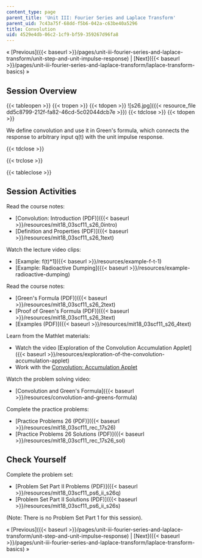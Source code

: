 ```yaml
---
content_type: page
parent_title: 'Unit III: Fourier Series and Laplace Transform'
parent_uid: 7c43a75f-68dd-f5b6-042a-c63be40a5296
title: Convolution
uid: 4529e4db-06c2-1cf9-bf59-359267d96fa8
---
```


« [Previous]({{< baseurl >}}/pages/unit-iii-fourier-series-and-laplace-transform/unit-step-and-unit-impulse-response) | [Next]({{< baseurl >}}/pages/unit-iii-fourier-series-and-laplace-transform/laplace-transform-basics) »

Session Overview
----------------

{{< tableopen >}}
{{< tropen >}}
{{< tdopen >}}
![s26.jpg]({{< resource_file dd5c8799-212f-fa82-46cd-5c02044dcb7e >}})
{{< tdclose >}}
{{< tdopen >}}


We define convolution and use it in Green's formula, which connects the response to arbitrary input q(t) with the unit impulse response.


{{< tdclose >}}

{{< trclose >}}

{{< tableclose >}}

Session Activities
------------------

Read the course notes:

*   [Convolution: Introduction (PDF)]({{< baseurl >}}/resources/mit18_03scf11_s26_0intro)
*   [Definition and Properties (PDF)]({{< baseurl >}}/resources/mit18_03scf11_s26_1text)

Watch the lecture video clips:

*   [Example: f(t)\*1]({{< baseurl >}}/resources/example-f-t-1)
*   [Example: Radioactive Dumping]({{< baseurl >}}/resources/example-radioactive-dumping)

Read the course notes:

*   [Green's Formula (PDF)]({{< baseurl >}}/resources/mit18_03scf11_s26_2text)
*   [Proof of Green's Formula (PDF)]({{< baseurl >}}/resources/mit18_03scf11_s26_3text)
*   [Examples (PDF)]({{< baseurl >}}/resources/mit18_03scf11_s26_4text)

Learn from the Mathlet materials:

*   Watch the video [Exploration of the Convolution Accumulation Applet]({{< baseurl >}}/resources/exploration-of-the-convolution-accumulation-applet)
*   Work with the [Convolution: Accumulation Applet](/ans7870/18/18.03SC/convAccum.html "Open in a new window.")

Watch the problem solving video:

*   [Convolution and Green's Formula]({{< baseurl >}}/resources/convolution-and-greens-formula)

Complete the practice problems:

*   [Practice Problems 26 (PDF)]({{< baseurl >}}/resources/mit18_03scf11_rec_17s26)
*   [Practice Problems 26 Solutions (PDF)]({{< baseurl >}}/resources/mit18_03scf11_rec_17s26_sol)

Check Yourself
--------------

Complete the problem set:

*   [Problem Set Part II Problems (PDF)]({{< baseurl >}}/resources/mit18_03scf11_ps6_ii_s26q)
*   [Problem Set Part II Solutions (PDF)]({{< baseurl >}}/resources/mit18_03scf11_ps6_ii_s26s)

(Note: There is no Problem Set Part 1 for this session).

« [Previous]({{< baseurl >}}/pages/unit-iii-fourier-series-and-laplace-transform/unit-step-and-unit-impulse-response) | [Next]({{< baseurl >}}/pages/unit-iii-fourier-series-and-laplace-transform/laplace-transform-basics) »